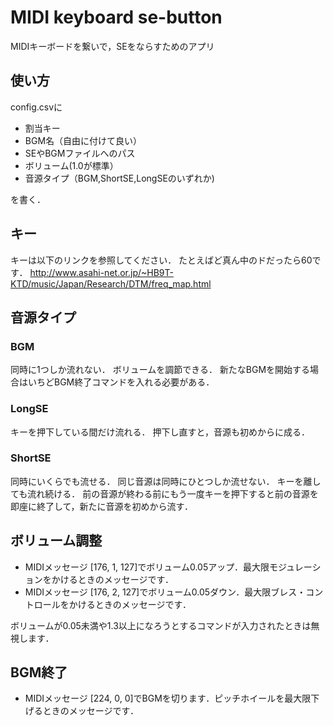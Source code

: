 # MIDI keyboard se-button

MIDIキーボードを繋いで，SEをならすためのアプリ

## 使い方

config.csvに
- 割当キー
- BGM名（自由に付けて良い）
- SEやBGMファイルへのパス
- ボリューム(1.0が標準）
- 音源タイプ（BGM,ShortSE,LongSEのいずれか)

を書く．

## キー
キーは以下のリンクを参照してください．
たとえばど真ん中のドだったら60です．
http://www.asahi-net.or.jp/~HB9T-KTD/music/Japan/Research/DTM/freq_map.html

## 音源タイプ

### BGM
同時に1つしか流れない．
ボリュームを調節できる．
新たなBGMを開始する場合はいちどBGM終了コマンドを入れる必要がある．

### LongSE
キーを押下している間だけ流れる．
押下し直すと，音源も初めからに成る．

### ShortSE
同時にいくらでも流せる．
同じ音源は同時にひとつしか流せない．
キーを離しても流れ続ける．
前の音源が終わる前にもう一度キーを押下すると前の音源を即座に終了して，新たに音源を初めから流す．

## ボリューム調整

- MIDIメッセージ [176, 1, 127]でボリューム0.05アップ．最大限モジュレーションをかけるときのメッセージです．
- MIDIメッセージ [176, 2, 127]でボリューム0.05ダウン．最大限ブレス・コントロールをかけるときのメッセージです．

ボリュームが0.05未満や1.3以上になろうとするコマンドが入力されたときは無視します．

## BGM終了
- MIDIメッセージ [224, 0, 0]でBGMを切ります．ピッチホイールを最大限下げるときのメッセージです．
